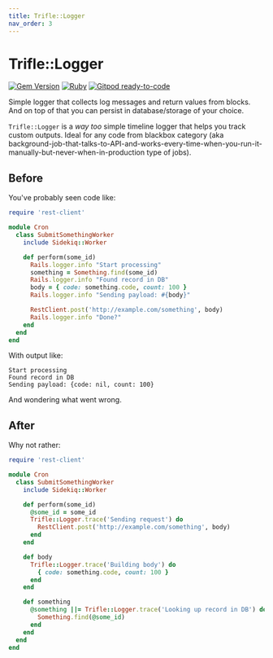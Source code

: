 ```yaml
---
title: Trifle::Logger
nav_order: 3
---
```


# Trifle::Logger

[![Gem Version](https://badge.fury.io/rb/trifle-logger.svg)](https://rubygems.org/gems/trifle-logger)
[![Ruby](https://github.com/trifle-io/trifle-logger/workflows/Ruby/badge.svg?branch=main)](https://github.com/trifle-io/trifle-logger)
[![Gitpod ready-to-code](https://img.shields.io/badge/Gitpod-ready--to--code-blue?logo=gitpod)](https://gitpod.io/#https://github.com/trifle-io/trifle-logger)

Simple logger that collects log messages and return values from blocks. And on top of that you can persist in database/storage of your choice.

`Trifle::Logger` is a _way too_ simple timeline logger that helps you track custom outputs. Ideal for any code from blackbox category (aka background-job-that-talks-to-API-and-works-every-time-when-you-run-it-manually-but-never-when-in-production type of jobs).

## Before
You've probably seen code like:

```ruby
require 'rest-client'

module Cron
  class SubmitSomethingWorker
    include Sidekiq::Worker

    def perform(some_id)
      Rails.logger.info "Start processing"
      something = Something.find(some_id)
      Rails.logger.info "Found record in DB"
      body = { code: something.code, count: 100 }
      Rails.logger.info "Sending payload: #{body}"

      RestClient.post('http://example.com/something', body)
      Rails.logger.info "Done?"
    end
  end
end
```

With output like:

```
Start processing
Found record in DB
Sending payload: {code: nil, count: 100}
```

And wondering what went wrong.

## After
Why not rather:

```ruby
require 'rest-client'

module Cron
  class SubmitSomethingWorker
    include Sidekiq::Worker

    def perform(some_id)
      @some_id = some_id
      Trifle::Logger.trace('Sending request') do
        RestClient.post('http://example.com/something', body)
      end
    end

    def body
      Trifle::Logger.trace('Building body') do
        { code: something.code, count: 100 }
      end
    end

    def something
      @something ||= Trifle::Logger.trace('Looking up record in DB') do
        Something.find(@some_id)
      end
    end
  end
end
```
